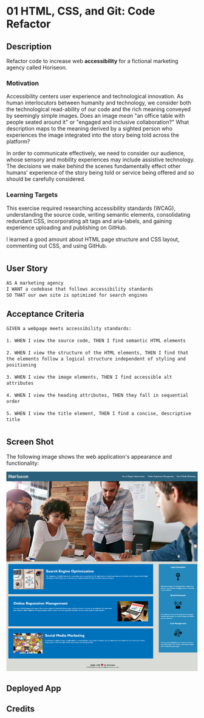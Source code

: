 # 01 HTML, CSS, and Git: Code Refactor

## Description

Refactor code to increase web **accessibility** for a fictional marketing agency called Horiseon. 

### Motivation

Accessibility centers user experience and technological innovation. As human interlocutors between humanity and technology, we consider both the technological read-ability of our code and the rich meaning conveyed by seemingly simple images. Does an image *mean* "an office table with people seated around it" or "engaged and inclusive collaboration?" What description maps to the meaning derived by a sighted person who experiences the image integrated into the story being told across the platform?

In order to communicate effectively, we need to consider our audience, whose sensory and mobility experiences may include assistive technology.  The decisions we make behind the scenes fundamentally effect other humans' experience of the story being told or service being offered and so should be carefully considered.    


### Learning Targets
This exercise required researching accessibility standards (WCAG), understanding the source code, writing semantic elements, consolidating redundant CSS, incorporating alt tags and aria-labels, and gaining experience uploading and publishing on GitHub.

I learned a good amount about HTML page structure and CSS layout, commenting out CSS, and using GitHub.

#
## User Story

```
AS A marketing agency
I WANT a codebase that follows accessibility standards
SO THAT our own site is optimized for search engines
```

## Acceptance Criteria

```
GIVEN a webpage meets accessibility standards:

1. WHEN I view the source code, THEN I find semantic HTML elements

2. WHEN I view the structure of the HTML elements, THEN I find that the elements follow a logical structure independent of styling and positioning

3. WHEN I view the image elements, THEN I find accessible alt attributes

4. WHEN I view the heading attributes, THEN they fall in sequential order

5. WHEN I view the title element, THEN I find a concise, descriptive title
```
#
## Screen Shot

The following image shows the web application's appearance and functionality:

![The Horiseon webpage includes a navigation bar, a header image, and cards with text and images at the bottom of the page.](Develop\assets\images\homework01_screenshot.png)

## Deployed App

## Credits
#